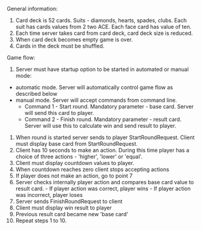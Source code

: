 

General information:
1. Card deck is 52 cards. Suits - diamonds, hearts, spades, clubs. Each suit has cards values from 2 two ACE. 
Each face card has value of ten.
2. Each time server takes card from card deck, card deck size is reduced.
3. When card deck becomes empty game is over.
4. Cards in the deck must be shuffled.

Game flow:
1. Server must have startup option to be started in automated or manual mode:
- automatic mode. Server will automatically control game flow as described below
- manual mode. Server will accept commands from command line. 
  * Command 1 - Start round. Mandatory parameter - base card. Server will send this card to player.
  * Command 2 - Finish round. Mandatory parameter - result card. Server will use this to calculate win and send result to player.

1. When round is started server sends to player StartRoundRequest. Client must display base card from StartRoundRequest.
2. Client has 10 seconds to make an action. During this time player has a choice of three actions - 'higher', 'lower' or 'equal'.  
3. Client must display countdown values to player. 
4. When countdown reaches zero client stops accepting actions
5. If player does not make an action, go to point 7
6. Server checks internally player action and compares base card value to result card.
                   - If player action was correct, player wins
                   - If player action was incorrect, player loses 
7. Server sends FinishRoundRequest to client
8. Client must display win result to player
9. Previous result card became new 'base card'
10. Repeat steps 1 to 10.

